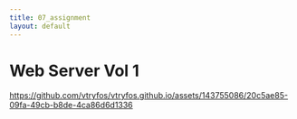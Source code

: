 ```yaml
---
title: 07_assignment
layout: default
---
```


# **Web Server Vol 1**  



https://github.com/vtryfos/vtryfos.github.io/assets/143755086/20c5ae85-09fa-49cb-b8de-4ca86d6d1336

